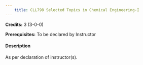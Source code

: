 ```yaml
---
    title: CLL798 Selected Topics in Chemical Engineering-I
---
```

**Credits:** 3 (3-0-0)



**Prerequisites:** To be declared by Instructor

#### Description 
As per declaration of instructor(s).